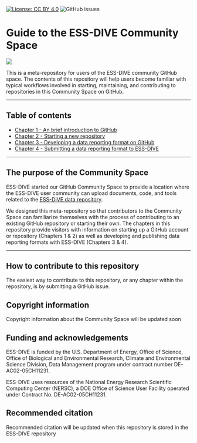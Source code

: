 [![License: CC BY 4.0](https://img.shields.io/badge/License-CC%20BY%204.0-lightgrey.svg)](https://creativecommons.org/licenses/by/4.0/) ![GitHub issues](https://img.shields.io/github/issues-raw/ess-dive-community/essdive-community-space-guide)

# Guide to the ESS-DIVE Community Space

![](http://ess-dive.lbl.gov/wp-content/themes/ess-dive/images/ess-dive-site-title-logo.png)

This is a meta-repository for users of the ESS-DIVE community GitHub space. The contents of this repository will help users become familiar with typical workflows involved in starting, maintaining, and contributing to repositories in this Community Space on GitHub.

---  

## Table of contents
- [Chapter 1 - An brief introduction to GitHub](01_introduction.md)
- [Chapter 2 - Starting a new repository](02__new_repository.md)
- [Chapter 3 - Developing a data reporting format on GitHub](03_reporting_format_dev.md)
- [Chapter 4 - Submitting a data reporting format to ESS-DIVE](04_reporting_format_pub.md)

--- 

## The purpose of the Community Space  
ESS-DIVE started our GitHub Community Space to provide a location where the ESS-DIVE user community can upload documents, code, and tools related to the [ESS-DIVE data repository](http://ess-dive.lbl.gov/).  

We designed this meta-repository so that contributors to the Community Space can familiarize themselves with the process of contributing to an existing GitHub repository or starting their own.  The chapters in this repository provide visitors with information on starting up a GitHub account or repository (Chapters 1 & 2) as well as developing and publishing data reporting formats with ESS-DIVE (Chapters 3 & 4).

--- 
## How to contribute to this repository
The easiest way to contribute to this repository, or any chapter within the repository, is by submitting a GitHub issue.

## Copyright information  
Copyright information about the Community Space will be updated soon

## Funding and acknowledgements  
ESS-DIVE is funded by the U.S. Department of Energy, Office of Science, Office of Biological and Environmental Research, Climate and Environmental Science Division, Data Management program under contract number DE-AC02-05CH11231. 

ESS-DIVE uses resources of the National Energy Research Scientific Computing Center (NERSC), a DOE Office of Science User Facility operated under Contract No. DE-AC02-05CH11231. 

## Recommended citation  
Recommended citation will be updated when this repository is stored in the ESS-DIVE repository
